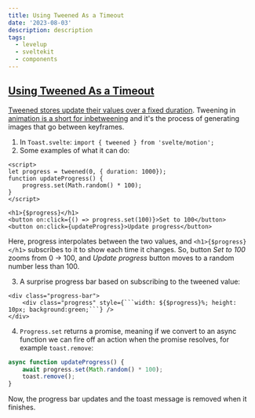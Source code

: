 ```yaml
---
title: Using Tweened As a Timeout
date: '2023-08-03'
description: description
tags:
  - levelup
  - sveltekit
  - components
---
```

## [Using Tweened As a Timeout](https://levelup.video/tutorials/building-svelte-components/using-tweened-as-a-timeout)

[Tweened stores update their values over a fixed duration](https://svelte.dev/docs/svelte-motion#tweened). Tweening in [animation is a short for inbetweening](https://www.adobe.com/uk/creativecloud/video/discover/tweening.html) and it's the process of generating images that go between keyframes.


1. In ```Toast.svelte```: ```import { tweened } from 'svelte/motion';```
2. Some examples of what it can do:

```
<script>
let progress = tweened(0, { duration: 1000});
function updateProgress() {
    progress.set(Math.random() * 100);
}
</script>

<h1>{$progress}</h1>
<button on:click={() => progress.set(100)}>Set to 100</button>
<button on:click={updateProgress}>Update progress</button>
```

Here, progress interpolates between the two values, and ```<h1>{$progress}</h1>``` subscribes to it to show each time it changes. So, button _Set to 100_ zooms from 0 -> 100, and _Update progress_ button moves to a random number less than 100.

3. A surprise progress bar based on subscribing to the tweened value:

```
<div class="progress-bar">
	<div class="progress" style={```width: ${$progress}%; height: 10px; background:green;```} />
</div>
```

4. ```Progress.set``` returns a promise, meaning if we convert to an async function we can fire off an action when the promise resolves, for example ```toast.remove```:

```javascript
async function updateProgress() {
	await progress.set(Math.random() * 100);
	toast.remove();
}
```

Now, the progress bar updates and the toast message is removed when it finishes.
